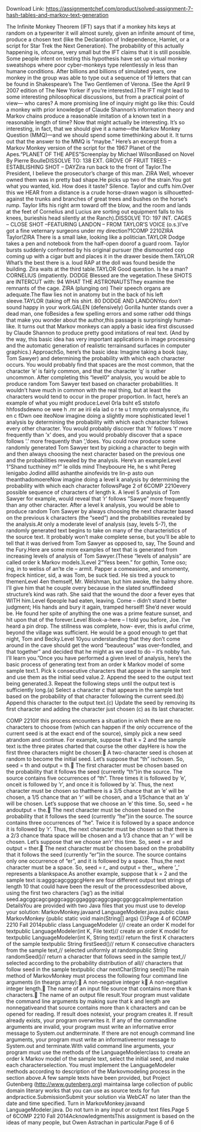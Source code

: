 Download Link: https://assignmentchef.com/product/solved-assignment-7-hash-tables-and-markov-text-generation
<br>
<p class="ui header product-top-header" title="Assignment 7: Hash Tables and Markov Text Generation Solution">The Infinite Monkey Theorem (IFT) says that if a monkey hits keys at random on a typewriter it will almost surely, given an infinite amount of time, produce a chosen text (like the Declaration of Independence, Hamlet, or a script for Star Trek the Next Generation). The probability of this actually happening is, ofcourse, very small but the IFT claims that it is still possible. Some people intent on testing this hypothesis have set up virtual monkey sweatshops where poor cyber-monkeys type relentlessly in less than humane conditions. After billions and billions of simulated years, one monkey in the group was able to type out a sequence of 19 letters that can be found in Shakespeare’s The Two Gentlemen of Verona. (See the April 9 2007 edition of The New Yorker if you’re interested.)The IFT might lead to some interesting philosophical discussions, but from a practical point of view— who cares? A more promising line of inquiry might go like this: Could a monkey with prior knowledge of Claude Shannon’s information theory and Markov chains produce a reasonable imitation of a known text in a reasonable length of time? Now that might actually be interesting. It’s so interesting, in fact, that we should give it a name—the Markov Monkey Question (MMQ)—and we should spend some timethinking about it. It turns out that the answer to the MMQ is “maybe.” Here’s an excerpt from a Markov Monkey version of the script for the 1967 Planet of the Apes.“PLANET OF THE APES”Screenplay by Michael WilsonBased on Novel By Pierre BoulleDISSOLVE TO: 138 EXT. GROVE OF FRUIT TREES – ESTABLISHING SHOT – DAYZira run back to the front of Taylor.The President, I believe the prosecutor’s charge of this man. ZIRA Well, whoever owned them was in pretty bad shape.He picks up two of the strain.You got what you wanted, kid. How does it taste? Silence. Taylor and cuffs him.Over this we HEAR from a distance is a crude horse-drawn wagon is silhouetted-against the trunks and branches of great trees and bushes on the horse’s rump. Taylor lifts his right arm toward off the blow, and the room and lands at the feet of Cornelius and Lucius are sorting out equipment falls to his knees, burieshis head silently at the Ranch).DISSOLVE TO: 197 INT. CAGES – CLOSE SHOT –FEATURING LANDON – FROM TAYLOR’S VOICE (o.s.)I’ve got a fine veternary surgeons under my direction?1COMP 2210ZIRA Taylor!ZIRA There is a small lake, looking like a politician.TAYLOR Dodge takes a pen and notebook from the half-open doorof a guard room. Taylor bursts suddenly confronted by his original pursuer (the dismounted cop coming up with a cigar butt and places it in the drawer beside them.TAYLOR What’s the best there is a. loud RAP at the doll was found beside the building. Zira waits at the third table.TAYLOR Good question. Is he a man?CORNELIUS (impatiently. DODGE Blessed are the vegetation.These SHOTS are INTERCUT with: 94 WHAT THE ASTRONAUTSThey examine the remnants of the cage. ZIRA (plunging on) Their speech organs are adequate.The flaw lies not in anatomy but in the back of his left sleeve.TAYLOR (taking off his shirt. 80 DODGE AND LANDONYou don’t sound happy in your work.GALEN (defensively) Gorilla hunter stands over a dead man, one foBesides a few spelling errors and some rather odd things that make you wonder about the author,this passage is surprisingly human-like. It turns out that Markov monkeys can apply a basic idea first discussed by Claude Shannon to produce pretty good imitations of real text. (And by the way, this basic idea has very important applications in image processing and the automatic generation of realistic terrainsand surfaces in computer graphics.) ApproachSo, here’s the basic idea: Imagine taking a book (say, Tom Sawyer) and determining the probability with which each character occurs. You would probably find that spaces are the most common, that the character ’e’ is fairly common, and that the character ’q’ is rather uncommon. After completing this “level0” analysis, you would be able to produce random Tom Sawyer text based on character probabilities. It wouldn’t have much in common with the real thing, but at least the characters would tend to occur in the proper proportion. In fact, here’s an example of what you might produce:Level 0rla bsht eS ststofo hhfosdsdewno oe wee h .mr ae irii ela iad o r te u t mnyto onmalysnce, ifu en c fDwn oee iteoNow imagine doing a slightly more sophisticated level 1 analysis by determining the probability with which each character follows every other character. You would probably discover that ’h’ follows ’t’ more frequently than ’x’ does, and you would probably discover that a space follows ’.’ more frequently than ’,’does. You could now produce some randomly generated Tom Sawyer text by picking a character to begin with and then always choosing the next character based on the previous one and the probabilities revealed by the analysis. Here’s an example:Level 1“Shand tucthiney m?” le ollds mind Theybooure He, he s whit Pereg lenigabo Jodind alllld ashanthe ainofevids tre lin-p asto oun theanthadomoereNow imagine doing a level k analysis by determining the probability with which each character followsPage 2 of 6COMP 2210every possible sequence of characters of length k. A level 5 analysis of Tom Sawyer for example, would reveal that ’r’ follows ”Sawye” more frequently than any other character. After a level k analysis, you would be able to produce random Tom Sawyer by always choosing the next character based on the previous k characters (the “seed”) and the probabilities revealed by the analysis.At only a moderate level of analysis (say, levels 5-7), the randomly generated text begins to take on many of the characteristics of the source text. It probably won’t make complete sense, but you’ll be able to tell that it was derived from Tom Sawyer as opposed to, say, The Sound and the Fury.Here are some more examples of text that is generated from increasing levels of analysis of Tom Sawyer.(These “levels of analysis” are called order k Markov models.)Level 2“Yess been.” for gothin, Tome oso; ing, in to weliss of an’te cle – armit. Papper a comeasione, and smomenty, fropeck hinticer, sid, a was Tom, be suck tied. He sis tred a youck to themenLevel 4en themself, Mr. Welshman, but him awoke, the balmy shore. I’ll give him that he couple overy because in the slated snufflindeed structure’s kind was rath. She said that the wound the door a fever eyes that WITH him.Level 6people had eaten, leaving. Come – didn’t stand it better judgment; His hands and bury it again, tramped herself! She’d never would be. He found her spite of anything the one was a prime feature sunset, and hit upon that of the forever.Level 8look-a-here – I told you before, Joe. I’ve heard a pin drop. The stillness was complete, how- ever, this is awful crime, beyond the village was sufficient. He would be a good enough to get that night, Tom and Becky.Level 10you understanding that they don’t come around in the cave should get the word “beauteous” was over-fondled, and that together” and decided that he might as we used to do – it’s nobby fun. I’ll learn you.”Once you have performed a given level of analysis, here’s the basic process of generating text from an order k Markov model of some sample text.1. Pick k consecutive characters that appear in the sample text and use them as the initial seed value.2. Append the seed to the output text being generated.3. Repeat the following steps until the output text is sufficiently long.(a) Select a character c that appears in the sample text based on the probability of that character following the current seed.(b) Append this character to the output text.(c) Update the seed by removing its first character and adding the character just chosen (c) as its last character.

COMP 2210If this process encounters a situation in which there are no characters to choose from (which can happen if the only occurrence of the current seed is at the exact end of the source), simply pick a new seed atrandom and continue. For example, suppose that k = 2 and the sample text is:the three pirates charted that course the other dayHere is how the first three characters might be chosen:&#xf; A two-character seed is chosen at random to become the initial seed. Let’s suppose that “th” ischosen. So, seed = th and output = th.&#xf; The first character must be chosen based on the probability that it follows the seed (currently “th”)in the source. The source contains five occurrences of “th”. Three times it is followed by ’e’, onceit is followed by ’r’, and once it is followed by ’a’. Thus, the next character must be chosen so thatthere is a 3/5 chance that an ’e’ will be chosen, a 1/5 chance that an ’r’ will be chosen, and a 1/5chance that an ’a’ will be chosen. Let’s suppose that we choose an ’e’ this time. So, seed = he andoutput = the.&#xf; The next character must be chosen based on the probability that it follows the seed (currently “he”)in the source. The source contains three occurrences of “he”. Twice it is followed by a space andonce it is followed by ’r’. Thus, the next character must be chosen so that there is a 2/3 chance thata space will be chosen and a 1/3 chance that an ’r’ will be chosen. Let’s suppose that we choose an’r’ this time. So, seed = er and output = ther.&#xf; The next character must be chosen based on the probability that it follows the seed (currently “er”)in the source. The source contains only one occurrence of “er”, and it is followed by a space. Thus,the next character must be a space. So, seed = r_ and output = ther_, where ’_’ represents a blankspace.As another example, suppose that k = 2 and the sample text is:agggcagcgggcgHere are four different output text strings of length 10 that could have been the result of the processdescribed above, using the first two characters (’ag’) as the initial seed.agcggcagcgaggcaggcggagggcaggcgagcggcggcaImplementation DetailsYou are provided with two Java files that you must use to develop your solution: MarkovMonkey.javaand LanguageModeler.java.public class MarkovMonkey {public static void main(String[] args) {}}Page 4 of 6COMP 2210 Fall 2014public class LanguageModeler {// create an order K model for textpublic LanguageModeler(int K, File text)// create an order K model for textpublic LanguageModeler(int K, String text)// return the first K characters of the sample textpublic String firstSeed()// return K consecutive characters from the sample text,// selected uniformly at randompublic String randomSeed()// return a character that follows seed in the sample text,// selected according to the probability distribution of all// characters that follow seed in the sample textpublic char nextChar(String seed)}The main method of MarkovMonkey must process the following four command line arguments (in theargs array):&#xf; A non-negative integer k&#xf; A non-negative integer length.&#xf; The name of an input file source that contains more than k characters.&#xf; The name of an output file result.Your program must validate the command line arguments by making sure that k and length are nonnegativeand that source contains more than k characters and can be opened for reading. If result does notexist, your program creates it. If result already exists, your program overwrites it. If any of the commandline arguments are invalid, your program must write an informative error message to System.out andterminate. If there are not enough command line arguments, your program must write an informativeerror message to System.out and terminate.With valid command line arguments, your program must use the methods of the LanguageModelerclass to create an order k Markov model of the sample text, select the initial seed, and make each characterselection. You must implement the LanguageModeler methods according to description of the Markovmodeling process in the section above.A few sample texts have been provided, but Project Gutenberg (<a href="https://www.gutenberg.org/" target="_blank" rel="nofollow noopener">http://www.gutenberg.org</a>) maintainsa large collection of public domain literary works that you can use as source texts for fun andpractice.SubmissionSubmit your solution via WebCAT no later than the date and time specified. Turn in MarkovMonkey.javaand LanguageModeler.java. Do not turn in any input or output text files.Page 5 of 6COMP 2210 Fall 2014AcknowledgmentsThis assignment is based on the ideas of many people, but Owen Astrachan in particular.Page 6 of 6